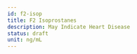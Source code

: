 ```yaml
---
id: f2-isop
title: F2 Isoprostanes
description: May Indicate Heart Disease
status: draft
unit: ng/mL
---
```


